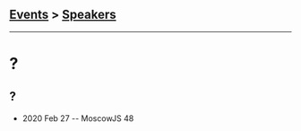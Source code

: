 ## [Events](../README.md) > [Speakers](../speakers.md)
---

# ?

## ?
- 2020 Feb 27 -- MoscowJS 48    

